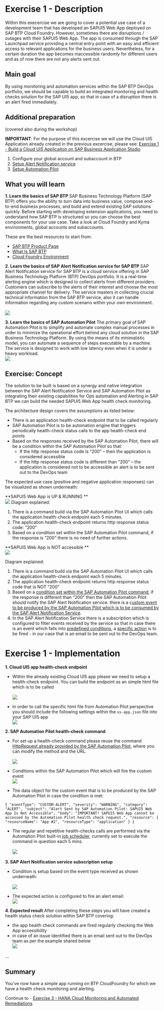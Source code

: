 # Exercise 1 - Description

Within this execercise we are going to cover a potential use case of a development team that has developed an SAPUI5 Web App deployed on SAP BTP Cloud Foundry. However, sometimes there are disruptions / outages with their SAPUI5 Web App. The app is consumed through the SAP Launchpad service providing a central entry point with an easy and efficient access to relevant applications for the business users. Nevertheless, for a certain duration the app becomes inaccessible randomly for different users and as of now there are not any alerts sent out.   

## Main goal
By using monitoring and automation services within the SAP BTP DevOps portfolio, we should be capable to build an integrated monitoring and health checks solution for the SAP UI5 app, so that in case of a disruption there is an alert fired immediately.  

## Additional preparation
(covered also during the workshop) 

**IMPORTANT**: For the purpose of this excercise we will use the Cloud UI5 Application already created in the previous excercise, please see: [Exercise 1 - Build a Cloud UI5 Applicaiton on SAP Business Application Studio](../ex2/README.md)

1. Configure your global account and subaccount in BTP 
2. [Setup Alert Notification service](https://help.sap.com/docs/ALERT_NOTIFICATION/5967a369d4b74f7a9c2b91f5df8e6ab6/812b6e3ed8934648ad15780cd51721ef.html) 
3. [Setup Automation Pilot ](https://help.sap.com/docs/AUTOMATION_PILOT/de3900c419f5492a8802274c17e07049/76e77c4563d042b2b46f6c622be3a091.html)

## What you will learn
**1. Learn the basics of SAP BTP** 
SAP Business Technology Platform (SAP BTP) offers you the ability to turn data into business value, compose end-to-end business processes, and build and extend existing SAP solutions quickly. 
Before starting with developing extension applications, you need to understand how SAP BTP is structured so you can choose the best components for your use case. Take a look at Cloud Foundry and Kyma environments, global accounts and subaccounts.  
 
These are the best resources to start from: 
- [SAP BTP Product Page ]([url](https://help.sap.com/viewer/product/CP/Cloud/en-US?task=discover_task))
- [What Is SAP BTP]([url](https://help.sap.com/viewer/3504ec5ef16548778610c7e89cc0eac3/Cloud/en-US/73beb06e127f4e47b849aa95344aabe1.html)) 
- [Cloud Foundry Environment]([url](https://help.sap.com/viewer/3504ec5ef16548778610c7e89cc0eac3/Cloud/en-US/9c7092c7b7ae4d49bc8ae35fdd0e0b18.html)) 

**2. Learn the basics of SAP Alert Notification service for SAP BTP**
SAP Alert Notification service for SAP BTP is a cloud service offering in SAP Business Technology Platform (BTP) DevOps portfolio. It is a real-time alerting engine which is designed to collect alerts from different providers. Customers can subscribe to the alerts of their interest and choose the most appropriate channel for delivery. The service masters in collecting crucial technical information from the SAP BTP service, also it can handle information regarding any custom scenario within your own environment.  
<br>![](/exercises/ex1/images/01_01_00.png)

**3. Learn the basics of SAP Automation Pilot**
The primary goal of SAP Automation Pilot is to simplify and automate complex manual processes in order to minimize the operational effort behind any cloud solution in the SAP Business Technology Platform. By using the means of its minimalistic model, you can automate a sequence of steps executable by a machine. The service is designed to work with low latency even when it is under a heavy workload. 
<br>![](/exercises/ex1/images/01_01_01.png)

## Exercise: Concept

The solution to be built is based on a synergy and native integration between the SAP Alert Notification Service and  SAP Automation Pilot as integrating their existing capabilities for Ops automation and Alerting in SAP BTP we can build the needed SAPUI5 Web App health check monitoring.  

The architecture design covers the assumptions as listed below:  
- There is an application health-check endpoint that to be called regularly  
- SAP Automation Pilot is to be automation engine that triggers periodically health-check status calls to the app health-check end points  
- Based on the responses received by the SAP Automation Pilot, there will be a condition within the SAP Automation Pilot so that:  
  - If the http response status code is “200” – then the application is considered accessible  
  - If the http response status code is different than “200” – the application is considered not to be accessible an alert is to be sent out to the DevOps team  

The expected use case (positive and negative application responses) can be visualized as shown underneath:  

**SAPUI5 Web App is UP & RUNNING **
<br>![](/exercises/ex1/images/01_01.png)
Diagram explained:  
1. There is a command build via the SAP Automation Pilot UI which calls the application health-check endpoint each 5 minutes.  
2. The application health-check endpoint returns http response status code: “200” 
3. Based on a condition set within the SAP Automation Pilot command, if the response is “200” there is no need of further actions.  
 
**SAPUI5 Web App  is NOT accessible  **
<br>![](/exercises/ex1/images/01_02.png)

Diagram explained:   
1. There is a command build via the SAP Automation Pilot UI which calls the application health-check endpoint each 5 minutes.  
2. The application health-check endpoint returns http response status code that is NOT “200” 
3. Based on a [condition set within the SAP Automation Pilot command]([url](https://help.sap.com/docs/AUTOMATION_PILOT/de3900c419f5492a8802274c17e07049/2d754542d0914e218d79719f7bd9600f.html)), if the response is different than “200” then the SAP Automation Pilot should notify the SAP Alert Notification service.  there is a c[ustom event to be produced by the SAP Automation Pilot which is to be consumed by the SAP Alert Notification Service]([url](https://help.sap.com/docs/AUTOMATION_PILOT/de3900c419f5492a8802274c17e07049/6124b87d6e0249be9ffbc5a091123f97.html)).  
4. In the SAP Alert Notification Service there is a subscription which is configured to filter events received by the service so that in case there is an event which falls into [predefined conditions]([url](https://help.sap.com/docs/ALERT_NOTIFICATION/5967a369d4b74f7a9c2b91f5df8e6ab6/35ca5de101fc4d5791cdbb2df15e9d9b.html)), a [specific action]([url](https://help.sap.com/docs/ALERT_NOTIFICATION/5967a369d4b74f7a9c2b91f5df8e6ab6/8a7e092eebc74b3ea01d506265e8c8f8.html)) is to be fired - in our case that is an email to be sent out to the DevOps team.  


# Exercise 1 - Implementation

**1. Cloud UI5 app health-check endpoint**
- Within the already existing Cloud UI5 app please we need to setup a health-check endpoint. You can build the endpoint as an simple html file which is to be called  
<br>![](/exercises/ex1/images/01_03.png)

- In order  to call the specific html file from Automation Pilot perspective you should include the following settings within the `xs-app.json` file into your SAP UI5 app
<br>![](/exercises/ex1/images/01_04.png)

**2. SAP Automation Pilot health-check command**  
- For set up a health-check command please reuse  the command [HttpRequest already provided by the SAP Automation Pilot]([url](https://help.sap.com/docs/AUTOMATION_PILOT/de3900c419f5492a8802274c17e07049/6ce1e04b7812411db04b80ea769ef46e.html)), where you can modify the method and the URL.  
<br>![](/exercises/ex1/images/01_05.png)

- Conditions within the SAP Automation Pilot which will fire the custom event
<br>![](/exercises/ex1/images/01_06.png)

- The data object for the custom event that is to be produced by the SAP Automation Pilot in case the condition is met:  

`{ "eventType": "CUSTOM-ALERT", "severity": "WARNING", "category": "ALERT", "subject": "Alert Sent by SAP Automation Pilot: SAPUI5 Web App Is Not Accessible", "body": "IMPORTANT! SAPUI5 Web App cannot be accessed by the Automation Pilot health check request.", "resource": { "resourceName": "App #2", "resourceType": "application" } } `

- The regular and repetitive health-checks calls are performed via the Automation Pilot built-in [job scheduler]([url](https://help.sap.com/docs/AUTOMATION_PILOT/de3900c419f5492a8802274c17e07049/96863a2380d24ba4bab0145bbd78e411.html)), currently set to execute the command in question each 5 mins.  
<br>![](/exercises/ex1/images/01_07.png)

**3. SAP Alert Notification service subscription setup**
- Condition is setup based on the event type received as shown underneath:   
<br>![](/exercises/ex1/images/01_08.png)

- The expected action is configured to fire an alert email:
<br>![](/exercises/ex1/images/01_09.png)

**4. Expected result**
After completing these steps you will have created a health status check solution within SAP BTP covering: 
- the app health check commands are fired regularly checking the Web App accessibility 
- in case of an issue identified there is an email sent out to the DevOps team as per the example shared below 
<br>![](/exercises/ex1/images/01_10.png)

...

## Summary
You've now have a simple app running on BTP CloudFoundry for which we have a health check monitoring and alerting. 

Continue to - [Exercise 3 - HANA Cloud Monitoring and Automated Remediations](../ex2/README.md)

